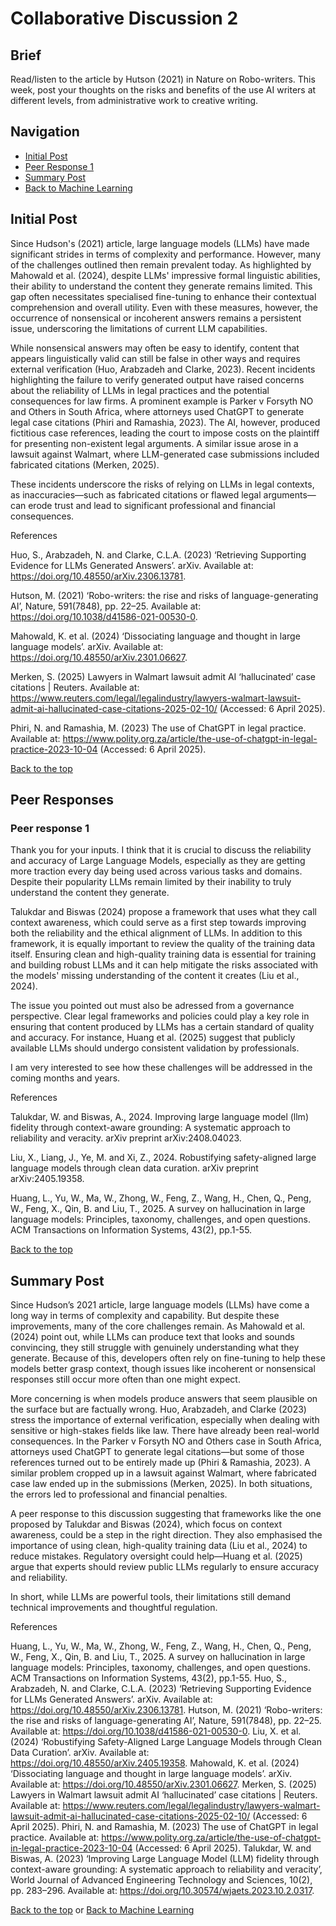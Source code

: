 # Collaborative Discussion 2

## Brief
Read/listen to the article by Hutson (2021) in Nature on Robo-writers. This week, post your thoughts on the risks and benefits of the use AI writers at different levels, from administrative work to creative writing.

## Navigation

- [Initial Post](#initial-post)
- [Peer Response 1](#peer-response-1)
- [Summary Post](#summary-post)
- [Back to Machine Learning](/machine_learning)


## Initial Post
Since Hudson's (2021) article, large language models (LLMs) have made significant strides in terms of complexity and performance. However, many of the challenges outlined then remain prevalent today. As highlighted by Mahowald et al. (2024), despite LLMs' impressive formal linguistic abilities, their ability to understand the content they generate remains limited. This gap often necessitates specialised fine-tuning to enhance their contextual comprehension and overall utility. Even with these measures, however, the occurrence of nonsensical or incoherent answers remains a persistent issue, underscoring the limitations of current LLM capabilities.

While nonsensical answers may often be easy to identify, content that appears linguistically valid can still be false in other ways and requires external verification (Huo, Arabzadeh and Clarke, 2023). Recent incidents highlighting the failure to verify generated output have raised concerns about the reliability of LLMs in legal practices and the potential consequences for law firms. A prominent example is Parker v Forsyth NO and Others in South Africa, where attorneys used ChatGPT to generate legal case citations (Phiri and Ramashia, 2023). The AI, however, produced fictitious case references, leading the court to impose costs on the plaintiff for presenting non-existent legal arguments. A similar issue arose in a lawsuit against Walmart, where LLM-generated case submissions included fabricated citations (Merken, 2025).

These incidents underscore the risks of relying on LLMs in legal contexts, as inaccuracies—such as fabricated citations or flawed legal arguments—can erode trust and lead to significant professional and financial consequences.


References

Huo, S., Arabzadeh, N. and Clarke, C.L.A. (2023) ‘Retrieving Supporting Evidence for LLMs Generated Answers’. arXiv. Available at: https://doi.org/10.48550/arXiv.2306.13781.

Hutson, M. (2021) ‘Robo-writers: the rise and risks of language-generating AI’, Nature, 591(7848), pp. 22–25. Available at: https://doi.org/10.1038/d41586-021-00530-0.

Mahowald, K. et al. (2024) ‘Dissociating language and thought in large language models’. arXiv. Available at: https://doi.org/10.48550/arXiv.2301.06627.

Merken, S. (2025) Lawyers in Walmart lawsuit admit AI ‘hallucinated’ case citations | Reuters. Available at: https://www.reuters.com/legal/legalindustry/lawyers-walmart-lawsuit-admit-ai-hallucinated-case-citations-2025-02-10/ (Accessed: 6 April 2025).

Phiri, N. and Ramashia, M. (2023) The use of ChatGPT in legal practice. Available at: https://www.polity.org.za/article/the-use-of-chatgpt-in-legal-practice-2023-10-04 (Accessed: 6 April 2025).

[Back to the top](#)

## Peer Responses

### Peer response 1
Thank you for your inputs. I think that it is crucial to discuss the reliability and accuracy of Large Language Models, especially as they are getting more traction every day being used across various tasks and domains. Despite their popularity LLMs remain limited by their inability to truly understand the content they generate.

Talukdar and Biswas (2024) propose a framework that uses what they call context awareness, which could serve as a first step towards improving both the reliability and the ethical alignment of LLMs. In addition to this framework, it is equally important to review the quality of the training data itself. Ensuring clean and high-quality training data is essential for training and building robust LLMs and it can help mitigate the risks associated with the models' missing understanding of the content it creates (Liu et al., 2024).

The issue you pointed out must also be adressed from a governance perspective. Clear legal frameworks and policies could play a key role in ensuring that content produced by LLMs has a certain standard of quality and accuracy. For instance, Huang et al. (2025) suggest that publicly available LLMs should undergo consistent validation by professionals.

I am very interested to see how these challenges will be addressed in the coming months and years.


References

Talukdar, W. and Biswas, A., 2024. Improving large language model (llm) fidelity through context-aware grounding: A systematic approach to reliability and veracity. arXiv preprint arXiv:2408.04023.

Liu, X., Liang, J., Ye, M. and Xi, Z., 2024. Robustifying safety-aligned large language models through clean data curation. arXiv preprint arXiv:2405.19358.

Huang, L., Yu, W., Ma, W., Zhong, W., Feng, Z., Wang, H., Chen, Q., Peng, W., Feng, X., Qin, B. and Liu, T., 2025. A survey on hallucination in large language models: Principles, taxonomy, challenges, and open questions. ACM Transactions on Information Systems, 43(2), pp.1-55.

[Back to the top](#)


## Summary Post
Since Hudson’s 2021 article, large language models (LLMs) have come a long way in terms of complexity and capability. But despite these improvements, many of the core challenges remain. As Mahowald et al. (2024) point out, while LLMs can produce text that looks and sounds convincing, they still struggle with genuinely understanding what they generate. Because of this, developers often rely on fine-tuning to help these models better grasp context, though issues like incoherent or nonsensical responses still occur more often than one might expect.

More concerning is when models produce answers that seem plausible on the surface but are factually wrong. Huo, Arabzadeh, and Clarke (2023) stress the importance of external verification, especially when dealing with sensitive or high-stakes fields like law. There have already been real-world consequences. In the Parker v Forsyth NO and Others case in South Africa, attorneys used ChatGPT to generate legal citations—but some of those references turned out to be entirely made up (Phiri & Ramashia, 2023). A similar problem cropped up in a lawsuit against Walmart, where fabricated case law ended up in the submissions (Merken, 2025). In both situations, the errors led to professional and financial penalties.

A peer response to this discussion suggesting that frameworks like the one proposed by Talukdar and Biswas (2024), which focus on context awareness, could be a step in the right direction. They also emphasised the importance of using clean, high-quality training data (Liu et al., 2024) to reduce mistakes. Regulatory oversight could help—Huang et al. (2025) argue that experts should review public LLMs regularly to ensure accuracy and reliability.

In short, while LLMs are powerful tools, their limitations still demand technical improvements and thoughtful regulation.

References

Huang, L., Yu, W., Ma, W., Zhong, W., Feng, Z., Wang, H., Chen, Q., Peng, W., Feng, X., Qin, B. and Liu, T., 2025. A survey on hallucination in large language models: Principles, taxonomy, challenges, and open questions. ACM Transactions on Information Systems, 43(2), pp.1-55.
Huo, S., Arabzadeh, N. and Clarke, C.L.A. (2023) ‘Retrieving Supporting Evidence for LLMs Generated Answers’. arXiv. Available at: https://doi.org/10.48550/arXiv.2306.13781.
Hutson, M. (2021) ‘Robo-writers: the rise and risks of language-generating AI’, Nature, 591(7848), pp. 22–25. Available at: https://doi.org/10.1038/d41586-021-00530-0.
Liu, X. et al. (2024) ‘Robustifying Safety-Aligned Large Language Models through Clean Data Curation’. arXiv. Available at: https://doi.org/10.48550/arXiv.2405.19358.
Mahowald, K. et al. (2024) ‘Dissociating language and thought in large language models’. arXiv. Available at: https://doi.org/10.48550/arXiv.2301.06627.
Merken, S. (2025) Lawyers in Walmart lawsuit admit AI ‘hallucinated’ case citations | Reuters. Available at: https://www.reuters.com/legal/legalindustry/lawyers-walmart-lawsuit-admit-ai-hallucinated-case-citations-2025-02-10/ (Accessed: 6 April 2025).
Phiri, N. and Ramashia, M. (2023) The use of ChatGPT in legal practice. Available at: https://www.polity.org.za/article/the-use-of-chatgpt-in-legal-practice-2023-10-04 (Accessed: 6 April 2025).
Talukdar, W. and Biswas, A. (2023) ‘Improving Large Language Model (LLM) fidelity through context-aware grounding: A systematic approach to reliability and veracity’, World Journal of Advanced Engineering Technology and Sciences, 10(2), pp. 283–296. Available at: https://doi.org/10.30574/wjaets.2023.10.2.0317.


[Back to the top](#) or [Back to Machine Learning](/machine_learning/)
